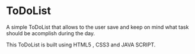 # ToDoList
A simple ToDoList that allows to the user save and keep on mind what task should be acomplish during the day.

This ToDoList is built using HTML5 , CSS3 and JAVA SCRIPT. 